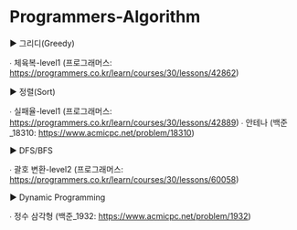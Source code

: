 # Programmers-Algorithm

▶ 그리디(Greedy)

  ∙ 체육복-level1 (프로그래머스: https://programmers.co.kr/learn/courses/30/lessons/42862)


▶ 정렬(Sort)

 ∙ 실패율-level1 (프로그래머스: https://programmers.co.kr/learn/courses/30/lessons/42889)
 ∙ 안테나 (백준_18310: https://www.acmicpc.net/problem/18310)
 
 
▶ DFS/BFS

 ∙ 괄호 변환-level2 (프로그래머스: https://programmers.co.kr/learn/courses/30/lessons/60058)
 
 
▶ Dynamic Programming

 ∙ 정수 삼각형 (백준_1932: https://www.acmicpc.net/problem/1932)
